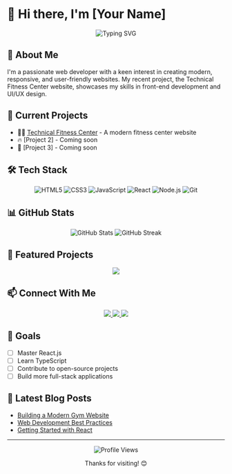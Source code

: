 # 👋 Hi there, I'm [Your Name]

<div align="center">
  <img src="https://readme-typing-svg.herokuapp.com?font=Fira+Code&weight=500&size=40&pause=1000&color=FF4D4D&center=true&vCenter=true&width=600&height=100&lines=Full+Stack+Developer;Web+Designer;Fitness+Enthusiast" alt="Typing SVG" />
</div>

## 🚀 About Me

I'm a passionate web developer with a keen interest in creating modern, responsive, and user-friendly websites. My recent project, the Technical Fitness Center website, showcases my skills in front-end development and UI/UX design.

## 💼 Current Projects

- 🏋️‍♂️ [Technical Fitness Center](https://github.com/yourusername/gym-website) - A modern fitness center website
- 🔥 [Project 2] - Coming soon
- 🚀 [Project 3] - Coming soon

## 🛠️ Tech Stack

<div align="center">
  
![HTML5](https://img.shields.io/badge/HTML5-E34F26?style=for-the-badge&logo=html5&logoColor=white)
![CSS3](https://img.shields.io/badge/CSS3-1572B6?style=for-the-badge&logo=css3&logoColor=white)
![JavaScript](https://img.shields.io/badge/JavaScript-F7DF1E?style=for-the-badge&logo=javascript&logoColor=black)
![React](https://img.shields.io/badge/React-20232A?style=for-the-badge&logo=react&logoColor=61DAFB)
![Node.js](https://img.shields.io/badge/Node.js-43853D?style=for-the-badge&logo=node.js&logoColor=white)
![Git](https://img.shields.io/badge/Git-F05032?style=for-the-badge&logo=git&logoColor=white)

</div>

## 📊 GitHub Stats

<div align="center">
  <img src="https://github-readme-stats.vercel.app/api?username=yourusername&show_icons=true&theme=radical" alt="GitHub Stats" />
  <img src="https://github-readme-streak-stats.herokuapp.com/?user=yourusername&theme=radical" alt="GitHub Streak" />
</div>

## 🌟 Featured Projects

<div align="center">
  <a href="https://github.com/yourusername/gym-website">
    <img src="https://github-readme-stats.vercel.app/api/pin/?username=yourusername&repo=gym-website&theme=radical" />
  </a>
</div>

## 📫 Connect With Me

<div align="center">
  <a href="https://linkedin.com/in/yourusername">
    <img src="https://img.shields.io/badge/LinkedIn-0077B5?style=for-the-badge&logo=linkedin&logoColor=white" />
  </a>
  <a href="https://twitter.com/yourusername">
    <img src="https://img.shields.io/badge/Twitter-1DA1F2?style=for-the-badge&logo=twitter&logoColor=white" />
  </a>
  <a href="mailto:your.email@example.com">
    <img src="https://img.shields.io/badge/Email-D14836?style=for-the-badge&logo=gmail&logoColor=white" />
  </a>
</div>

## 🎯 Goals

- [ ] Master React.js
- [ ] Learn TypeScript
- [ ] Contribute to open-source projects
- [ ] Build more full-stack applications

## 📝 Latest Blog Posts

- [Building a Modern Gym Website](https://yourblog.com/post1)
- [Web Development Best Practices](https://yourblog.com/post2)
- [Getting Started with React](https://yourblog.com/post3)

---

<div align="center">
  <img src="https://komarev.com/ghpvc/?username=yourusername&style=flat-square&color=blue" alt="Profile Views" />
  
  Thanks for visiting! 😊 